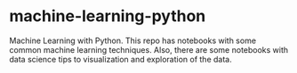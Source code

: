 # machine-learning-python
Machine Learning with Python. This repo has notebooks with some common machine learning techniques. Also, there are some notebooks with data science tips to visualization and exploration of the data.
